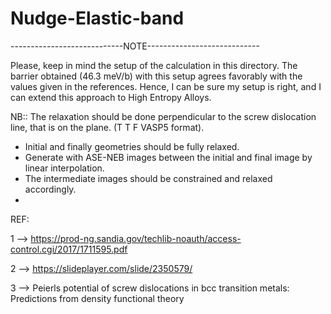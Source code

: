 # Nudge-Elastic-band

----------------------------NOTE----------------------------

Please, keep in mind the setup of the calculation in this directory. 
The barrier obtained (46.3 meV/b) with this setup agrees favorably with 
the values given in the references. Hence, I can be sure my setup is right, 
and I can extend this approach to High Entropy Alloys.

NB:: The relaxation should be done perpendicular to the screw dislocation line, 
that is on the plane. (T T F VASP5 format).

- Initial and finally geometries should be fully relaxed. 
- Generate with ASE-NEB images between the initial and final image by linear interpolation. 
- The intermediate images should be constrained and relaxed accordingly.
- 

REF:

1 --> https://prod-ng.sandia.gov/techlib-noauth/access-control.cgi/2017/1711595.pdf

2 --> https://slideplayer.com/slide/2350579/

3 --> Peierls potential of screw dislocations in bcc transition metals: Predictions from density functional theory
